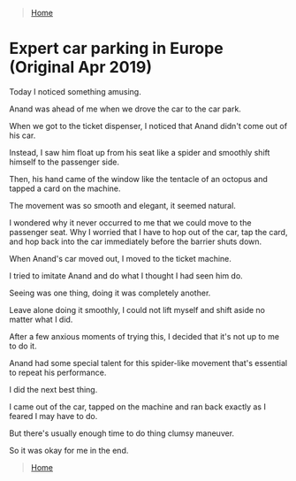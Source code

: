 >[Home](../README.md)

# Expert car parking in Europe (Original Apr 2019)

Today I noticed something amusing.

Anand was ahead of me when we drove the car to the car park.

When we got to the ticket dispenser, I noticed that Anand didn't come out of his car.

Instead, I saw him float up from his seat like a spider and smoothly shift himself to the passenger side.

Then, his hand came of the window like the tentacle of an octopus and tapped a card on the machine.

The movement was so smooth and elegant, it seemed natural.

I wondered why it never occurred to me that we could move to the passenger seat.
Why I worried that I have to hop out of the car, tap the card, and hop back into the car immediately before the barrier shuts down.

When Anand's car moved out, I moved to the ticket machine.

I tried to imitate Anand and do what I thought I had seen him do.

Seeing was one thing, doing it was completely another.

Leave alone doing it smoothly, I could not lift myself and shift aside no matter what I did.

After a few anxious moments of trying this, I decided that it's not up to me to do it.

Anand had some special talent for this spider-like movement that's essential to repeat his performance.

I did the next best thing.

I came out of the car, tapped on the machine and ran back exactly as I feared I may have to do.

But there's usually enough time to do thing clumsy maneuver. 

So it was okay for me in the end.

>[Home](../README.md)